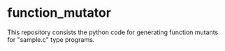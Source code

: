# function_mutator
This repository consists the python code for generating function mutants for "sample.c" type programs.
